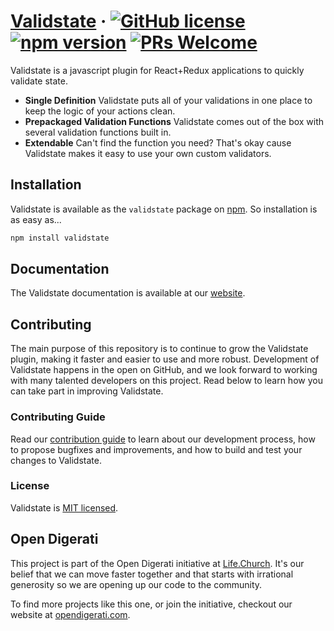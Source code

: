 # [Validstate](https://validstate.herokuapp.com/) &middot; [![GitHub license](https://img.shields.io/badge/license-MIT-blue.svg)](https://github.com/lifechurch/validstate/blob/master/LICENSE) [![npm version](https://img.shields.io/npm/v/validstate.svg?style=flat)](https://www.npmjs.com/package/validstate) [![PRs Welcome](https://img.shields.io/badge/PRs-welcome-brightgreen.svg)](https://google.com)

Validstate is a javascript plugin for React+Redux applications to quickly validate state. 

* **Single Definition** Validstate puts all of your validations in one place to keep the logic of your actions clean.
* **Prepackaged Validation Functions** Validstate comes out of the box with several validation functions built in. 
* **Extendable** Can't find the function you need? That's okay cause Validstate makes it easy to use your own custom validators.

## Installation
Validstate is available as the `validstate` package on [npm](https://www.npmjs.com/). So installation is as easy as...

```bash
npm install validstate
```

## Documentation
The Validstate documentation is available at our [website](https://validstate.herokuapp.com/).  

## Contributing

The main purpose of this repository is to continue to grow the Validstate plugin, making it faster and easier to use and more robust. Development of Validstate happens in the open on GitHub, and we look forward to working with many talented developers on this project. Read below to learn how you can take part in improving Validstate.

### Contributing Guide

Read our [contribution guide](./CONTRIBUTE.md) to learn about our development process, how to propose bugfixes and improvements, and how to build and test your changes to Validstate.

### License

Validstate is [MIT licensed](./LICENSE).

## Open Digerati

This project is part of the Open Digerati initiative at [Life.Church](https://life.church). It's our belief that we can move faster together and that starts with irrational generosity so we are opening up our code to the community. 

To find more projects like this one, or join the initiative, checkout our website at [opendigerati.com](https://www.opendigerati.com/).


